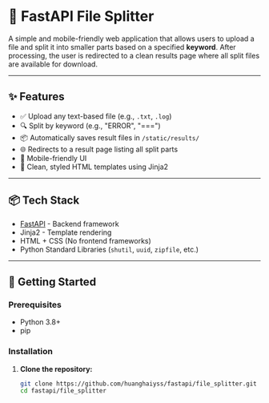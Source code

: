 # 📄 FastAPI File Splitter

A simple and mobile-friendly web application that allows users to upload a file and split it into smaller parts based on a specified **keyword**. After processing, the user is redirected to a clean results page where all split files are available for download.

---

## ✨ Features

- ✅ Upload any text-based file (e.g., `.txt`, `.log`)
- 🔍 Split by keyword (e.g., "ERROR", "===")
- 📦 Automatically saves result files in `/static/results/`
- 🌐 Redirects to a result page listing all split parts
- 📱 Mobile-friendly UI
- 🧾 Clean, styled HTML templates using Jinja2

---

## 📦 Tech Stack

- [FastAPI](https://fastapi.tiangolo.com/) - Backend framework
- Jinja2 - Template rendering
- HTML + CSS (No frontend frameworks)
- Python Standard Libraries (`shutil`, `uuid`, `zipfile`, etc.)

---

## 🚀 Getting Started

### Prerequisites

- Python 3.8+
- pip

### Installation

1. **Clone the repository:**

   ```bash
   git clone https://github.com/huanghaiyss/fastapi/file_splitter.git
   cd fastapi/file_splitter
